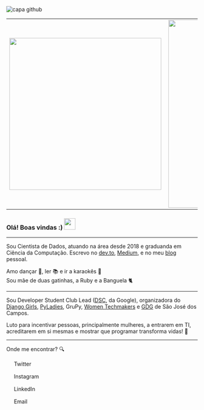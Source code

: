 ![capa github](https://github.com/leticiadasilva/leticiadasilva/blob/main/Capa_github.jpg)  


<center>
  <table>
    <tr>
        <td><img width="400px" align="left" src="https://github-readme-stats.vercel.app/api/top-langs/?username=leticiadasilva&hide=html&layout=compact&theme=buefy" /></td>
        <td><img width="495px" align="left" src="https://github-readme-stats.vercel.app/api?username=leticiadasilva&theme=buefy" /></td>
    </tr>   
  </table>
</center>  

### Olá! Boas vindas :) <img src="https://raw.githubusercontent.com/iampavangandhi/iampavangandhi/master/gifs/Hi.gif" width="30px"></h2>

---

Sou Cientista de Dados, atuando na área desde 2018 e graduanda em Ciência da Computação. Escrevo no [dev.to](https://dev.to/dii_lua), [Medium](https://medium.com/@dii_lua), e no meu [blog](https://leticiadasilva.github.io/) pessoal.  

Amo dançar :dancer:, ler :books: e ir a karaokês :microphone:  
Sou mãe de duas gatinhas, a Ruby e a Banguela :cat2:  

---

Sou Developer Student Club Lead ([DSC](https://dsc.community.dev/universidade-paulista/), da Google), organizadora do [Django Girls](https://www.instagram.com/djangogirlssjc/), [PyLadies](https://www.instagram.com/pyladiessjc/), GruPy, [Women Techmakers](https://www.instagram.com/wtmsjc/) e [GDG](https://www.instagram.com/gdgsjc/) de São José dos Campos.  

Luto para incentivar pessoas, principalmente mulheres, a entrarem em TI, acreditarem em si mesmas e mostrar que programar transforma vidas! :revolving_hearts:   

---

Onde me encontrar? :mag:  

<a href="https://twitter.com/dii_lua"><img src="https://github.com/leticiadasilva/leticiadasilva/blob/main/twitter.png" width="16"></img></a> Twitter  

<a href="https://www.instagram.com/dii_lua/"><img src="https://github.com/leticiadasilva/leticiadasilva/blob/main/instagram.png" width="16"></img></a> Instagram  

<a href="https://www.linkedin.com/in/leticiasilvar"><img src="https://github.com/leticiadasilva/leticiadasilva/blob/main/linkedin.png" width="16"></img></a> LinkedIn  

<a href="mailto:leticiadasilva.contato@gmail.com"><img src="https://github.com/leticiadasilva/leticiadasilva/blob/main/email.png" width="16"></img></a> Email  
